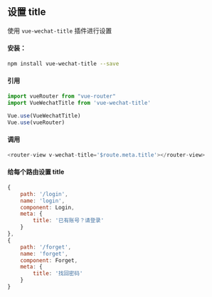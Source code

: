 ## 设置 title

使用 `vue-wechat-title` 插件进行设置

#### 安装：

```sh
npm install vue-wechat-title --save
```

#### 引用
```js
import vueRouter from "vue-router"
import VueWechatTitle from 'vue-wechat-title'

Vue.use(VueWechatTitle)
Vue.use(vueRouter)
```

#### 调用

```js
<router-view v-wechat-title='$route.meta.title'></router-view>
```


#### 给每个路由设置 title

```js
{
    path: '/login',
    name: 'login',
    component: Login,
    meta: {
        title: '已有账号？请登录'
    }
},
{
    path: '/forget',
    name: 'forget',
    component: Forget,
    meta: {
        title: '找回密码'
    }
}
```